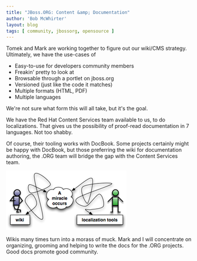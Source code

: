 ```yaml
---
title: "JBoss.ORG: Content &amp; Documentation"
author: 'Bob McWhirter'
layout: blog
tags: [ community, jbossorg, opensource ]
---
```

Tomek and Mark are working together to figure out our wiki/CMS strategy.  Ultimately, we have the use-cases of
<ul>
	<li>Easy-to-use for developers  community members</li>
	<li>Freakin' pretty to look at</li>
	<li>Browsable through a portlet on jboss.org</li>
	<li>Versioned (just like the code it matches)</li>
	<li>Multiple formats (HTML, PDF)</li>
	<li>Multiple languages</li>
</ul>
We're not sure what form this will all take, but it's the goal.

We have the Red Hat Content Services team available to us, to do localizations.  That gives us the possibility of proof-read documentation in 7 languages.  Not too shabby.

Of course, their tooling works with DocBook.  Some projects certainly might be happy with DocBook, but those preferring the wiki for documentation authoring, the .ORG team will bridge the gap with the Content Services team.

<img id="image220" alt="content-localization.png" src="/blog/assets/content-localization.png"/>

Wikis many times turn into a morass of muck.  Mark and I will concentrate on organizing, grooming and helping to write the docs for the .ORG projects.  Good docs promote  good community.
